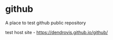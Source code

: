 # github
A place to test github public repository


test host site - https://dendrovis.github.io/github/
